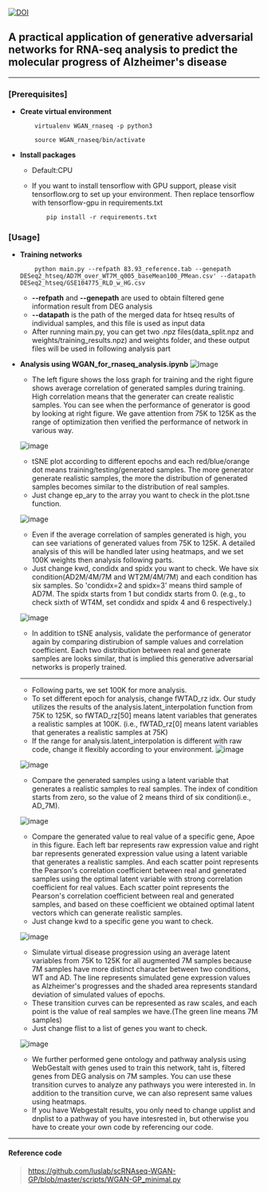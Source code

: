 [![DOI](https://zenodo.org/badge/255605797.svg)](https://zenodo.org/badge/latestdoi/255605797)
## A practical application of generative adversarial networks for RNA-seq analysis to predict the molecular progress of Alzheimer's disease  
-----
### [Prerequisites]
* __Create virtual environment__  

          virtualenv WGAN_rnaseq -p python3
          
          source WGAN_rnaseq/bin/activate  

* __Install packages__  
     * Default:CPU
     * If you want to install tensorflow with GPU support, please visit tensorflow.org to set up your environment. Then replace tensorflow with tensorflow-gpu in requirements.txt

               pip install -r requirements.txt

### [Usage]
* __Training networks__
     
          python main.py --refpath 83.93_reference.tab --genepath DESeq2_htseq/AD7M_over_WT7M_q005_baseMean100_PMean.csv' --datapath DESeq2_htseq/GSE104775_RLD_w_HG.csv  

    * __--refpath__ and __--genepath__ are used to obtain filtered gene information result from DEG analysis
    * __--datapath__ is the path of the merged data for htseq results of individual samples, and this file is used as input data
    * After running main.py, you can get two .npz files(data_split.npz and weights/training_results.npz) and weights folder, and these output files will be used in following analysis part   
    
* __Analysis using WGAN_for_rnaseq_analysis.ipynb__
    ![image](https://user-images.githubusercontent.com/57948381/80566407-e64a1e80-8a2d-11ea-8ca7-a5ffaeb193cf.png)
    * The left figure shows the loss graph for training and the right figure shows average correlation of generated samples during training. High correlation means that the generater can create realistic samples. You can see when the performance of generator is good by looking at right figure. We gave attention from 75K to 125K as the range of optimization then verified the performance of network in various way.

    ![image](https://user-images.githubusercontent.com/57948381/80568186-8190c300-8a31-11ea-8da9-3424d7484ecc.png)
    * tSNE plot according to different epochs and each red/blue/orange dot means training/testing/generated samples. The more generator generate realistic samples, the more the distribution of generated samples becomes similar to the distribution of real samples.
    * Just change ep_ary to the array you want to check in the plot.tsne function.
    
    ![image](https://user-images.githubusercontent.com/57948381/80574499-ea316d00-8a3c-11ea-85c9-d24a16cea96b.png)
    * Even if the average correlation of samples generated is high, you can see variations of generated values from 75K to 125K. A detailed analysis of this will be handled later using heatmaps, and we set 100K weights then analysis following parts.
    * Just change kwd, condidx and spidx you want to check. We have six condition(AD2M/4M/7M and WT2M/4M/7M) and each condition has six samples. So 'condidx=2 and spidx=3' means third sample of AD7M. The spidx starts from 1 but condidx starts from 0. (e.g., to check sixth of WT4M, set condidx and spidx 4 and 6 respectively.)

    ![image](https://user-images.githubusercontent.com/57948381/80571019-d551db00-8a36-11ea-8a10-eea735fc33bd.png)
    * In addition to tSNE analysis, validate the performance of generator again by comparing distirubion of sample values and correlation coefficient. Each two distribution between real and generate samples are looks similar, that is implied this generative adversarial networks is properly trained.
    
    ---
    * Following parts, we set 100K for more analysis.
    * To set different epoch for analysis, change fWTAD_rz idx. Our study utilizes the results of the analysis.latent_interpolation function from 75K to 125K, so fWTAD_rz[50] means latent variables that generates a realistic samples at 100K. (i.e., fWTAD_rz[0] means latent variables that generates a realistic samples at 75K)
    * If the range for analysis.latent_interpolation is different with raw code, change it flexibly according to your environment.
    ![image](https://user-images.githubusercontent.com/57948381/80583056-ac3b4580-8a4a-11ea-8711-a64298d70128.png)
    
    
    ![image](https://user-images.githubusercontent.com/57948381/80579533-2e287000-8a45-11ea-8b33-309bc815f009.png)
    * Compare the generated samples using a latent variable that generates a realistic samples to real samples. The index of condition starts from zero, so the value of 2 means third of six condition(i.e., AD_7M).
   
    ![image](https://user-images.githubusercontent.com/57948381/80573546-1e0b9300-8a3b-11ea-9363-bfc348bf77f9.png)
    * Compare the generated value to real value of a specific gene, Apoe in this figure. Each left bar represents raw expression value and right bar represents generated expression value using a latent variable that generates a realistic samples. And each scatter point represents the Pearson's correlation coefficient between real and generated samples using the optimal latent variable with strong correlation coefficient for real values. Each scatter point represents the Pearson's correlation coefficient between real and generated samples, and based on these coefficient we obtained optimal latent vectors which can generate realistic samples.
    * Just change kwd to a specific gene you want to check.
    
    ![image](https://user-images.githubusercontent.com/57948381/80600173-f7fbe800-8a66-11ea-8b55-c5417f9bc496.png)
    * Simulate virtual disease progression using an average latent variables from 75K to 125K for all augmented 7M samples because 7M samples have more distinct character between two conditions, WT and AD. The line represents simulated gene expression values as Alzheimer's progresses and the shaded area represents standard deviation of simulated values of epochs.
    * These transition curves can be represented as raw scales, and each point is the value of real samples we have.(The green line means 7M samples)
    * Just change flist to a list of genes you want to check. 
    
    ![image](https://user-images.githubusercontent.com/57948381/80604509-c5ed8480-8a6c-11ea-802f-66065bffb399.png)
    * We further performed gene ontology and pathway analysis using WebGestalt with genes used to train this network, taht is, filtered genes from DEG analysis on 7M samples. You can use these transition curves to analyze any pathways you were interested in. In addition to the transition curve, we can also represent same values using heatmaps.
    * If you have Webgestalt results, you only need to change upplist and dnplist to a pathway of you have intesrested in, but otherwise you have to create your own code by referencing our code.
    

---
#### Reference code
>https://github.com/luslab/scRNAseq-WGAN-GP/blob/master/scripts/WGAN-GP_minimal.py
